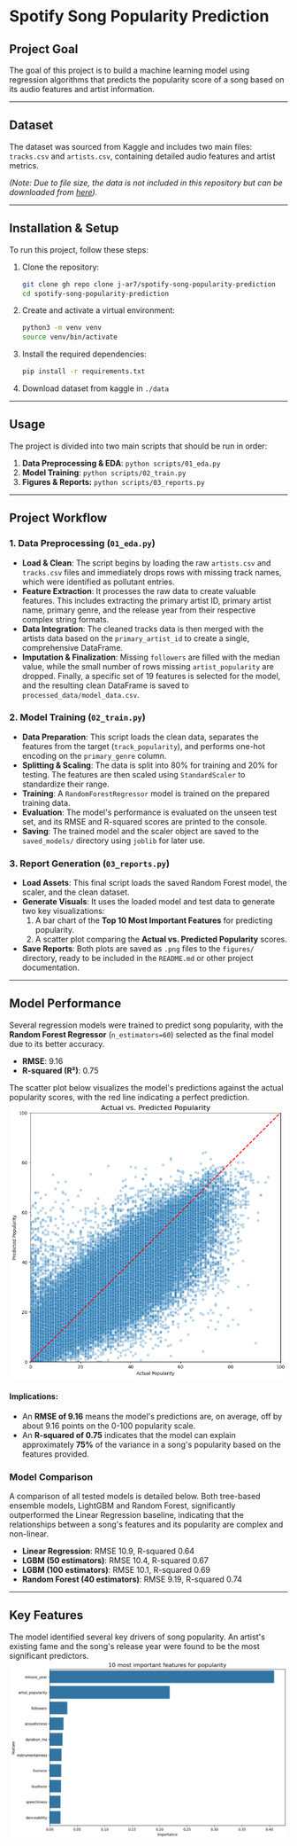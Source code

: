 # Spotify Song Popularity Prediction

## Project Goal
The goal of this project is to build a machine learning model using regression algorithms that predicts the popularity score of a song based on its audio features and artist information.

---
## Dataset
The dataset was sourced from Kaggle and includes two main files: `tracks.csv` and `artists.csv`, containing detailed audio features and artist metrics.

*(Note: Due to file size, the data is not included in this repository but can be downloaded from [here](https://www.kaggle.com/datasets/yamaerenay/spotify-dataset-19212020-600k-tracks)).*

---
## Installation & Setup
To run this project, follow these steps:

1.  Clone the repository:
    ```bash
    git clone gh repo clone j-ar7/spotify-song-popularity-prediction
    cd spotify-song-popularity-prediction
    ```
2.  Create and activate a virtual environment:
    ```bash
    python3 -m venv venv
    source venv/bin/activate
    ```
3.  Install the required dependencies:
    ```bash
    pip install -r requirements.txt
    ```
4.  Download dataset from kaggle in ```./data```

---
## Usage
The project is divided into two main scripts that should be run in order: 
1. **Data Preprocessing & EDA**: `python scripts/01_eda.py` 
2. **Model Training**: `python scripts/02_train.py`
3. **Figures & Reports:** `python scripts/03_reports.py`

---
## Project Workflow

### 1. Data Preprocessing (`01_eda.py`)
- **Load & Clean**: The script begins by loading the raw `artists.csv` and `tracks.csv` files and immediately drops rows with missing track names, which were identified as pollutant entries.
- **Feature Extraction**: It processes the raw data to create valuable features. This includes extracting the primary artist ID, primary artist name, primary genre, and the release year from their respective complex string formats.
- **Data Integration**: The cleaned tracks data is then merged with the artists data based on the `primary_artist_id` to create a single, comprehensive DataFrame.
- **Imputation & Finalization**: Missing `followers` are filled with the median value, while the small number of rows missing `artist_popularity` are dropped. Finally, a specific set of 19 features is selected for the model, and the resulting clean DataFrame is saved to `processed_data/model_data.csv`.
### 2. Model Training (`02_train.py`)

- **Data Preparation**: This script loads the clean data, separates the features from the target (`track_popularity`), and performs one-hot encoding on the `primary_genre` column.
- **Splitting & Scaling**: The data is split into 80% for training and 20% for testing. The features are then scaled using `StandardScaler` to standardize their range.
- **Training**: A `RandomForestRegressor` model is trained on the prepared training data.
- **Evaluation**: The model's performance is evaluated on the unseen test set, and its RMSE and R-squared scores are printed to the console.
- **Saving**: The trained model and the scaler object are saved to the `saved_models/` directory using `joblib` for later use.
### 3. Report Generation (`03_reports.py`)

- **Load Assets**: This final script loads the saved Random Forest model, the scaler, and the clean dataset.
- **Generate Visuals**: It uses the loaded model and test data to generate two key visualizations:
    1. A bar chart of the **Top 10 Most Important Features** for predicting popularity.
    2. A scatter plot comparing the **Actual vs. Predicted Popularity** scores.
- **Save Reports**: Both plots are saved as `.png` files to the `figures/` directory, ready to be included in the `README.md` or other project documentation.

---

## Model Performance

Several regression models were trained to predict song popularity, with the **Random Forest Regressor** (`n_estimators=60`) selected as the final model due to its better accuracy.
- **RMSE**: 9.16
- **R-squared (R²)**: 0.75

The scatter plot below visualizes the model's predictions against the actual popularity scores, with the red line indicating a perfect prediction. ![Prediction Scatter Plot](figures/prediction_scatter_plot.png)
#### Implications:
- An **RMSE of 9.16** means the model's predictions are, on average, off by about 9.16 points on the 0-100 popularity scale.
- An **R-squared of 0.75** indicates that the model can explain approximately **75%** of the variance in a song's popularity based on the features provided.
### Model Comparison
A comparison of all tested models is detailed below. Both tree-based ensemble models, LightGBM and Random Forest, significantly outperformed the Linear Regression baseline, indicating that the relationships between a song's features and its popularity are complex and non-linear.
- **Linear Regression**: RMSE 10.9, R-squared 0.64
- **LGBM (50 estimators)**: RMSE 10.4, R-squared 0.67
- **LGBM (100 estimators)**: RMSE 10.1, R-squared 0.69
- **Random Forest (40 estimators)**: RMSE 9.19, R-squared 0.74

---

## Key Features
The model identified several key drivers of song popularity. An artist's existing fame and the song's release year were found to be the most significant predictors. ![Feature Importance Plot](figures/feature_importance.png)
